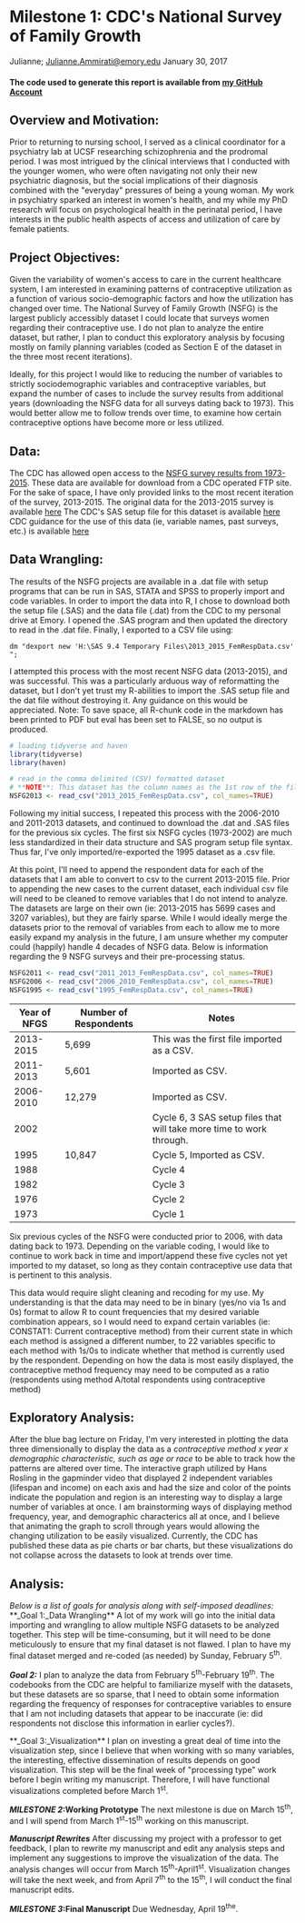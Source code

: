 Milestone 1: CDC's National Survey of Family Growth
================
Julianne; <Julianne.Ammirati@emory.edu>
January 30, 2017

#### The code used to generate this report is available from [my GitHub Account](https://github.com/JulianneA/N741_Milestone1)

Overview and Motivation:
------------------------

Prior to returning to nursing school, I served as a clinical coordinator for a psychiatry lab at UCSF researching schizophrenia and the prodromal period. I was most intrigued by the clinical interviews that I conducted with the younger women, who were often navigating not only their new psychiatric diagnosis, but the social implications of their diagnosis combined with the "everyday" pressures of being a young woman. My work in psychiatry sparked an interest in women's health, and my while my PhD research will focus on psychological health in the perinatal period, I have interests in the public health aspects of access and utilization of care by female patients.

Project Objectives:
-------------------

Given the variability of women's access to care in the current healthcare system, I am interested in examining patterns of contraceptive utilization as a function of various socio-demographic factors and how the utilization has changed over time. The National Survey of Family Growth (NSFG) is the largest publicly accessibly dataset I could locate that surveys women regarding their contraceptive use. I do not plan to analyze the entire dataset, but rather, I plan to conduct this exploratory analysis by focusing mostly on family planning variables (coded as Section E of the dataset in the three most recent iterations).

Ideally, for this project I would like to reducing the number of variables to strictly sociodemographic variables and contraceptive variables, but expand the number of cases to include the survey results from additional years (downloading the NSFG data for all surveys dating back to 1973). This would better allow me to follow trends over time, to examine how certain contraceptive options have become more or less utilized.

Data:
-----

The CDC has allowed open access to the [NSFG survey results from 1973-2015](https://www.cdc.gov/nchs/nsfg/index.htm). These data are available for download from a CDC operated FTP site. For the sake of space, I have only provided links to the most recent iteration of the survey, 2013-2015. The original data for the 2013-2015 survey is available [here](ftp://ftp.cdc.gov/pub/Health_Statistics/NCHS/Datasets/NSFG/2013_2015_FemRespData.dat) The CDC's SAS setup file for this dataset is available [here](ftp://ftp.cdc.gov/pub/Health_Statistics/NCHS/Datasets/NSFG/sas/2013_2015_FemRespSetup.sas) CDC guidance for the use of this data (ie, variable names, past surveys, etc.) is available [here](https://www.cdc.gov/nchs/nsfg/nsfg_2013_2015_puf.htm)

Data Wrangling:
---------------

The results of the NSFG projects are available in a .dat file with setup programs that can be run in SAS, STATA and SPSS to properly import and code variables. In order to import the data into R, I chose to download both the setup file (.SAS) and the data file (.dat) from the CDC to my personal drive at Emory. I opened the .SAS program and then updated the directory to read in the .dat file. Finally, I exported to a CSV file using:

    dm "dexport new 'H:\SAS 9.4 Temporary Files\2013_2015_FemRespData.csv' ";

I attempted this process with the most recent NSFG data (2013-2015), and was successful. This was a particularly arduous way of reformatting the dataset, but I don't yet trust my R-abilities to import the .SAS setup file and the dat file without destroying it. Any guidance on this would be appreciated. Note: To save space, all R-chunk code in the markdown has been printed to PDF but eval has been set to FALSE, so no output is produced.

``` r
# loading tidyverse and haven
library(tidyverse)
library(haven)

# read in the comma delimited (CSV) formatted dataset
# **NOTE**: This dataset has the column names as the 1st row of the file thanks to SAS gymnastics
NSFG2013 <- read_csv("2013_2015_FemRespData.csv", col_names=TRUE)
```

Following my initial success, I repeated this process with the 2006-2010 and 2011-2013 datasets, and continued to download the .dat and .SAS files for the previous six cycles. The first six NSFG cycles (1973-2002) are much less standardized in their data structure and SAS program setup file syntax. Thus far, I've only imported/re-exported the 1995 dataset as a .csv file.

At this point, I'll need to append the respondent data for each of the datasets that I am able to convert to csv to the current 2013-2015 file. Prior to appending the new cases to the current dataset, each individual csv file will need to be cleaned to remove variables that I do not intend to analyze. The datasets are large on their own (ie: 2013-2015 has 5699 cases and 3207 variables), but they are fairly sparse. While I would ideally merge the datasets prior to the removal of variables from each to allow me to more easily expand my analysis in the future, I am unsure whether my computer could (happily) handle 4 decades of NSFG data. Below is information regarding the 9 NSFG surveys and their pre-processing status.

``` r
NSFG2011 <- read_csv("2011_2013_FemRespData.csv", col_names=TRUE)
NSFG2006 <- read_csv("2006_2010_FemRespData.csv", col_names=TRUE)
NSFG1995 <- read_csv("1995_FemRespData.csv", col_names=TRUE)
```

| Year of NFGS | Number of Respondents | Notes                                                                |
|--------------|-----------------------|----------------------------------------------------------------------|
| 2013-2015    | 5,699                 | This was the first file imported as a CSV.                           |
| 2011-2013    | 5,601                 | Imported as CSV.                                                     |
| 2006-2010    | 12,279                | Imported as CSV.                                                     |
| 2002         |                       | Cycle 6, 3 SAS setup files that will take more time to work through. |
| 1995         | 10,847                | Cycle 5, Imported as CSV.                                            |
| 1988         |                       | Cycle 4                                                              |
| 1982         |                       | Cycle 3                                                              |
| 1976         |                       | Cycle 2                                                              |
| 1973         |                       | Cycle 1                                                              |

Six previous cycles of the NSFG were conducted prior to 2006, with data dating back to 1973. Depending on the variable coding, I would like to continue to work back in time and import/append these five cycles not yet imported to my dataset, so long as they contain contraceptive use data that is pertinent to this analysis.

This data would require slight cleaning and recoding for my use. My understanding is that the data may need to be in binary (yes/no via 1s and 0s) format to allow R to count frequencies that my desired variable combination appears, so I would need to expand certain variables (ie: CONSTAT1: Current contraceptive method) from their current state in which each method is assigned a different number, to 22 variables specific to each method with 1s/0s to indicate whether that method is currently used by the respondent. Depending on how the data is most easily displayed, the contraceptive method frequency may need to be computed as a ratio (respondents using method A/total respondents using contraceptive method)

Exploratory Analysis:
---------------------

After the blue bag lecture on Friday, I'm very interested in plotting the data three dimensionally to display the data as a *contraceptive method x year x demographic characteristic, such as age or race* to be able to track how the patterns are altered over time. The interactive graph utilized by Hans Rosling in the gapminder video that displayed 2 independent variables (lifespan and income) on each axis and had the size and color of the points indicate the population and region is an interesting way to display a large number of variables at once. I am brainstorming ways of displaying method frequency, year, and demographic characterics all at once, and I believe that animating the graph to scroll through years would allowing the changing utilization to be easily visualized. Currently, the CDC has published these data as pie charts or bar charts, but these visualizations do not collapse across the datasets to look at trends over time.

Analysis:
---------

*Below is a list of goals for analysis along with self-imposed deadlines:* \*\*\_Goal 1:\_Data Wrangling\*\* A lot of my work will go into the initial data importing and wrangling to allow multiple NSFG datasets to be analyzed together. This step will be time-consuming, but it will need to be done meticulously to ensure that my final dataset is not flawed. I plan to have my final dataset merged and re-coded (as needed) by Sunday, February 5<sup>th</sup>.

***Goal 2:*** I plan to analyze the data from February 5<sup>th</sup>-February 19<sup>th</sup>. The codebooks from the CDC are helpful to familiarize myself with the datasets, but these datasets are so sparse, that I need to obtain some information regarding the frequency of responses for contraceptive variables to ensure that I am not including datasets that appear to be inaccurate (ie: did respondents not disclose this information in earlier cycles?).

\*\*\_Goal 3:\_Visualization\*\* I plan on investing a great deal of time into the visualization step, since I believe that when working with so many variables, the interesting, effective dissemination of results depends on good visualization. This step will be the final week of "processing type" work before I begin writing my manuscript. Therefore, I will have functional visualizations completed before March 1<sup>st</sup>.

***MILESTONE 2*:Working Prototype** The next milestone is due on March 15<sup>th</sup>, and I will spend from March 1<sup>st</sup>-15<sup>th</sup> working on this manuscript.

***Manuscript Rewrites*** After discussing my project with a professor to get feedback, I plan to rewrite my manuscript and edit any analysis steps and implement any suggestions to improve the visualization of the data. The analysis changes will occur from March 15<sup>th</sup>-April1<sup>st</sup>. Visualization changes will take the next week, and from April 7<sup>th</sup> to the 15<sup>th</sup>, I will conduct the final manuscript edits.

***MILESTONE 3*:Final Manuscript** Due Wednesday, April 19<sup>the</sup>.

